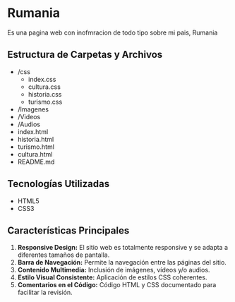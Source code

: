 # Rumania

Es una pagina web con inofmracion de todo tipo sobre mi pais, Rumania

## Estructura de Carpetas y Archivos

- /css
    - index.css
    - cultura.css
    - historia.css
    - turismo.css
- /Imagenes
- /Videos
- /Audios
- index.html
- historia.html
- turismo.html
- cultura.html
- README.md

## Tecnologías Utilizadas

- HTML5
- CSS3

## Características Principales

1. **Responsive Design:** El sitio web es totalmente responsive y se adapta a diferentes tamaños de pantalla.
2. **Barra de Navegación:** Permite la navegación entre las páginas del sitio.
3. **Contenido Multimedia:** Inclusión de imágenes, vídeos y/o audios.
4. **Estilo Visual Consistente:** Aplicación de estilos CSS coherentes.
5. **Comentarios en el Código:** Código HTML y CSS documentado para facilitar la revisión.